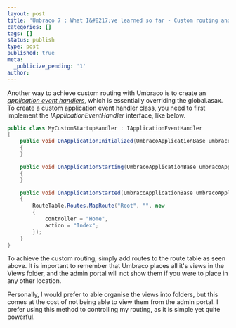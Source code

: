 ```yaml
---
layout: post
title: 'Umbraco 7 : What I&#8217;ve learned so far - Custom routing and Handlers'
categories: []
tags: []
status: publish
type: post
published: true
meta:
  _publicize_pending: '1'
author: 
---
```

<p>Another way to achieve custom routing with Umbraco is to create an <em><a href="http://our.umbraco.org/documentation/Reference/Events/application-startup" target="_blank">application event handlers</a></em>, which is essentially overriding the global.asax. To create a custom application event handler class, you need to first implement the <em>IApplicationEventHandler</em> interface, like below. </p>

```csharp
public class MyCustomStartupHandler : IApplicationEventHandler
{
    public void OnApplicationInitialized(UmbracoApplicationBase umbracoApplication, ApplicationContext applicationContext)
    {
    }

    public void OnApplicationStarting(UmbracoApplicationBase umbracoApplication, ApplicationContext applicationContext)
    {
    }

    public void OnApplicationStarted(UmbracoApplicationBase umbracoApplication, ApplicationContext applicationContext)
    {
        RouteTable.Routes.MapRoute("Root", "", new
        {
            controller = "Home",
            action = "Index";
        });
    }
}
```

<p>To achieve the custom routing, simply add routes to the route table as seen above. It is important to remember that Umbraco places all it's views in the Views folder, and the admin portal will not show them if you were to place in any other location.</p>
<p>Personally, I would prefer to able organise the views into folders, but this comes at the cost of not being able to view them from the admin portal. I prefer using this method to controlling my routing, as it is simple yet quite powerful.</p>
